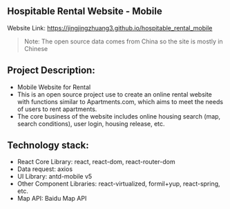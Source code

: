 ## Hospitable Rental Website - Mobile
Website Link: https://jingjingzhuang3.github.io/hospitable_rental_mobile
> Note: The open source data comes from China so the site is mostly in Chinese
## Project Description:
- Mobile Website for Rental
- This is an open source project use to create an online rental website with functions similar to Apartments.com, which aims to meet the needs of users to rent apartments.
- The core business of the website includes online housing search (map, search conditions), user login, housing release, etc.

## Technology stack:
- React Core Library: react, react-dom, react-router-dom
- Data request: axios
- UI Library: antd-mobile v5
- Other Component Libraries: react-virtualized, formil+yup, react-spring, etc.
- Map API: Baidu Map API
